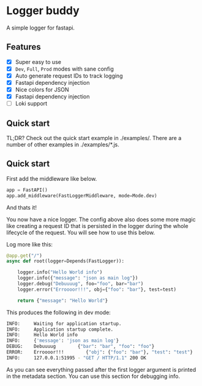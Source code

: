 # Logger buddy

A simple logger for fastapi.

## Features

- [x] Super easy to use
- [x] `Dev`, `Full`, `Prod` modes with sane config
- [x] Auto generate request IDs to track logging
- [x] Fastapi dependency injection
- [x] Nice colors for JSON
- [x] Fastapi dependency injection
- [ ] Loki support

## Quick start

TL;DR? Check out the quick start example in ./examples/. There are a number of other examples in ./examples/\*.js.

## Quick start

First add the middleware like below.

```python
app = FastAPI()
app.add_middleware(FastLoggerMiddleware, mode=Mode.dev)

```

And thats it!

You now have a nice logger. The config above also does some more magic like creating a request ID that is persisted in the logger during the whole lifecycle of the request. You will see how to use this below.

Log more like this:

```python
@app.get("/")
async def root(logger=Depends(FastLogger)):

    logger.info("Hello World info")
    logger.info({"message": "json as main log"})
    logger.debug("Debuuuug", foo="foo", bar="bar")
    logger.error("Erroooor!!!", obj={"foo": "bar"}, test=test)

    return {"message": "Hello World"}


```

This produces the following in dev mode:

```bash
INFO:     Waiting for application startup.
INFO:     Application startup complete.
INFO:     Hello World info
INFO:     {'message': 'json as main log'}
DEBUG:    Debuuuug        {"bar": "bar", "foo": "foo"}
ERROR:    Erroooor!!!        {"obj": {"foo": "bar"}, "test": "test"}
INFO:     127.0.0.1:51995 - "GET / HTTP/1.1" 200 OK
```

As you can see everything passed after the first logger argument is printed in the metadata section. You can use this section for debugging info.
